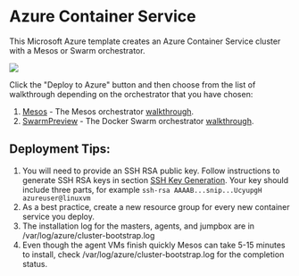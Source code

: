 # Azure Container Service

This Microsoft Azure template creates an Azure Container Service cluster with a Mesos or Swarm orchestrator.

<a href="https://portal.azure.com/#create/Microsoft.Template/uri/https%3A%2F%2Fraw.githubusercontent.com%2FAzure%2Fazure-quickstart-templates%2Fmaster%2Facs-swarm%2Fazuredeploy.json" target="_blank"><img src="http://azuredeploy.net/deploybutton.png"/></a>

Click the "Deploy to Azure" button and then choose from the list of walkthrough depending on the orchestrator that you have chosen:

1. [Mesos](docs/MesosWalkthrough.md) - The Mesos orchestrator [walkthrough](MesosWalkthrough.md).
2. [SwarmPreview](docs/SwarmPreviewWalkthrough.md) - The Docker Swarm orchestrator [walkthrough](docs/SwarmPreviewWalkthrough.md).

## Deployment Tips:
1. You will need to provide an SSH RSA public key.  Follow instructions to generate SSH RSA keys in section [SSH Key Generation](https://github.com/rgardler/azure-quickstart-templates/blob/acs/acs-mesos-full-template/docs/SSHKeyManagement.md#ssh-key-generation).  Your key should include three parts, for example ```ssh-rsa AAAAB...snip...UcyupgH azureuser@linuxvm```
2. As a best practice, create a new resource group for every new container service you deploy.
3. The installation log for the masters, agents, and jumpbox are in /var/log/azure/cluster-bootstrap.log
4. Even though the agent VMs finish quickly Mesos can take 5-15 minutes to install, check /var/log/azure/cluster-bootstrap.log for the completion status.
